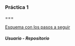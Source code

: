 ### Práctica 1
===

[Esquema con los pasos a seguir](pasos-a-seguir.pdf)

##### Usuario - Repositorio

